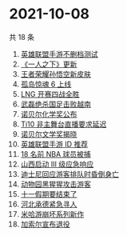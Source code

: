 # 2021-10-08

共 18 条

<!-- BEGIN ZHIHUSEARCH -->
<!-- 最后更新时间 Fri Oct 08 2021 14:10:06 GMT+0800 (China Standard Time) -->
1. [英雄联盟手游不删档测试](https://www.zhihu.com/search?q=英雄联盟手游)
1. [《一人之下》更新](https://www.zhihu.com/search?q=一人之下)
1. [王者荣耀孙悟空新皮肤](https://www.zhihu.com/search?q=孙悟空皮肤)
1. [孤岛惊魂 6 上线](https://www.zhihu.com/search?q=孤岛惊魂6)
1. [LNG 开赛四战全胜](https://www.zhihu.com/search?q=LNG)
1. [武磊绝杀国足击败越南](https://www.zhihu.com/search?q=中国男足)
1. [诺贝尔化学奖公布](https://www.zhihu.com/search?q=诺贝尔化学奖)
1. [Ti10 非主舞台直播要求延迟](https://www.zhihu.com/search?q=ti10直播)
1. [诺贝尔文学奖揭晓](https://www.zhihu.com/search?q=诺贝尔文学奖)
1. [英雄联盟手游 ID 推荐](https://www.zhihu.com/search?q=英雄联盟手游id)
1. [18 名前 NBA 球员被捕](https://www.zhihu.com/search?q=NBA球员被捕)
1. [山西启动 Ⅲ 级应急响应](https://www.zhihu.com/search?q=山西)
1. [迪士尼回应游客排队时昏倒身亡](https://www.zhihu.com/search?q=迪士尼)
1. [动物园黑猩猩攻击游客](https://www.zhihu.com/search?q=黑猩猩)
1. [十一假期要结束了](https://www.zhihu.com/search?q=十一假期)
1. [河北承德紧急寻人](https://www.zhihu.com/search?q=承德密切接触者)
1. [米哈游崩坏系列新作](https://www.zhihu.com/search?q=崩坏：星穹铁道)
1. [加索尔宣布退役](https://www.zhihu.com/search?q=加索尔)
<!-- END ZHIHUSEARCH -->
